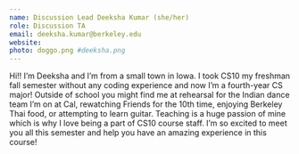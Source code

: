 ```yaml
---
name: Discussion Lead Deeksha Kumar (she/her)
role: Discussion TA
email: deeksha.kumar@berkeley.edu
website:
photo: doggo.png #deeksha.png
---
```

Hi!! I’m Deeksha and I’m from a small town in Iowa. I took CS10 my freshman fall semester without any coding experience and now I’m a fourth-year CS major! Outside of school you might find me at rehearsal for the Indian dance team I’m on at Cal, rewatching Friends for the 10th time, enjoying Berkeley Thai food, or attempting to learn guitar. Teaching is a huge passion of mine which is why I love being a part of CS10 course staff. I’m so excited to meet you all this semester and help you have an amazing experience in this course!
